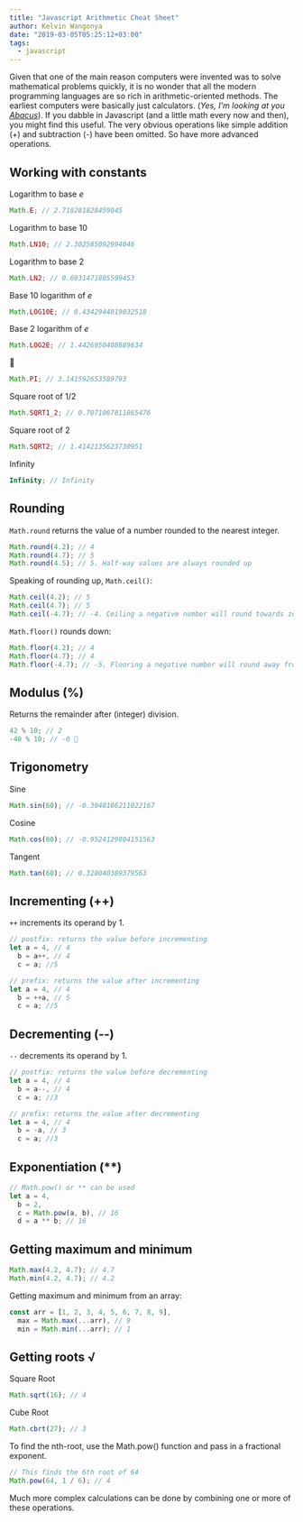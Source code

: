 ```yaml
---
title: "Javascript Arithmetic Cheat Sheet"
author: Kelvin Wangonya
date: "2019-03-05T05:25:12+03:00"
tags:
  - javascript
---
```


Given that one of the main reason computers were invented was to solve mathematical problems quickly, 
it is no wonder that all the modern programming languages are so rich in arithmetic-oriented methods. The earliest computers were basically 
just calculators. (_Yes, I'm looking at you [Abacus](https://en.wikipedia.org/wiki/Abacus)_). 
If you dabble in Javascript (and a little math every now and then), you might find this useful. The very obvious operations like simple addition (+) and subtraction (-) have been omitted. So have more advanced operations.

<!--more-->

## Working with constants

Logarithm to base _e_

```javascript
Math.E; // 2.718281828459045
```

Logarithm to base 10

```javascript
Math.LN10; // 2.302585092994046
```

Logarithm to base 2

```javascript
Math.LN2; // 0.6931471805599453
```

Base 10 logarithm of _e_

```javascript
Math.LOG10E; // 0.4342944819032518
```

Base 2 logarithm of _e_

```javascript
Math.LOG2E; // 1.4426950408889634
```

🥧

```javascript
Math.PI; // 3.141592653589793
```

Square root of 1/2

```javascript
Math.SQRT1_2; // 0.7071067811865476
```

Square root of 2

```javascript
Math.SQRT2; // 1.4142135623730951
```

Infinity

```javascript
Infinity; // Infinity
```

## Rounding

`Math.round` returns the value of a number rounded to the nearest integer.

```javascript
Math.round(4.2); // 4
Math.round(4.7); // 5
Math.round(4.5); // 5. Half-way values are always rounded up
```

Speaking of rounding up, `Math.ceil()`:

```javascript
Math.ceil(4.2); // 5
Math.ceil(4.7); // 5
Math.ceil(-4.7); // -4. Ceiling a negative number will round towards zero
```

`Math.floor()` rounds down:

```javascript
Math.floor(4.2); // 4
Math.floor(4.7); // 4
Math.floor(-4.7); // -5. Flooring a negative number will round away from zero
```

## Modulus (%)

Returns the remainder after (integer) division.

```javascript
42 % 10; // 2
-40 % 10; // -0 🤔
```

## Trigonometry

Sine

```javascript
Math.sin(60); // -0.3048106211022167
```

Cosine

```javascript
Math.cos(60); // -0.9524129804151563
```

Tangent

```javascript
Math.tan(60); // 0.320040389379563
```

## Incrementing (++)

`++` increments its operand by 1.

```javascript
// postfix: returns the value before incrementing
let a = 4, // 4
  b = a++, // 4
  c = a; //5
```

```javascript
// prefix: returns the value after incrementing
let a = 4, // 4
  b = ++a, // 5
  c = a; //5
```

## Decrementing (--)

`--` decrements its operand by 1.

```javascript
// postfix: returns the value before decrementing
let a = 4, // 4
  b = a--, // 4
  c = a; //3
```

```javascript
// prefix: returns the value after decrementing
let a = 4, // 4
  b = -a, // 3
  c = a; //3
```

## Exponentiation (\*\*)

```javascript
// Math.pow() or ** can be used
let a = 4,
  b = 2,
  c = Math.pow(a, b), // 16
  d = a ** b; // 16
```

## Getting maximum and minimum

```javascript
Math.max(4.2, 4.7); // 4.7
Math.min(4.2, 4.7); // 4.2
```

Getting maximum and minimum from an array:

```javascript
const arr = [1, 2, 3, 4, 5, 6, 7, 8, 9],
  max = Math.max(...arr), // 9
  min = Math.min(...arr); // 1
```

## Getting roots √

Square Root

```javascript
Math.sqrt(16); // 4
```

Cube Root

```javascript
Math.cbrt(27); // 3
```

To find the nth-root, use the Math.pow() function and pass in a fractional exponent.

```javascript
// This finds the 6th root of 64
Math.pow(64, 1 / 6); // 4
```

Much more complex calculations can be done by combining one or more of these operations.
